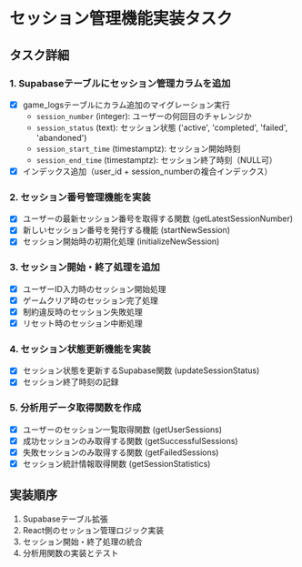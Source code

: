 # セッション管理機能実装タスク

## タスク詳細

### 1. Supabaseテーブルにセッション管理カラムを追加
- [x] game_logsテーブルにカラム追加のマイグレーション実行
  - `session_number` (integer): ユーザーの何回目のチャレンジか
  - `session_status` (text): セッション状態 ('active', 'completed', 'failed', 'abandoned')
  - `session_start_time` (timestamptz): セッション開始時刻
  - `session_end_time` (timestamptz): セッション終了時刻（NULL可）
- [x] インデックス追加（user_id + session_numberの複合インデックス）

### 2. セッション番号管理機能を実装
- [x] ユーザーの最新セッション番号を取得する関数 (getLatestSessionNumber)
- [x] 新しいセッション番号を発行する機能 (startNewSession)
- [x] セッション開始時の初期化処理 (initializeNewSession)

### 3. セッション開始・終了処理を追加
- [x] ユーザーID入力時のセッション開始処理
- [x] ゲームクリア時のセッション完了処理
- [x] 制約違反時のセッション失敗処理
- [x] リセット時のセッション中断処理

### 4. セッション状態更新機能を実装
- [x] セッション状態を更新するSupabase関数 (updateSessionStatus)
- [x] セッション終了時刻の記録

### 5. 分析用データ取得関数を作成
- [x] ユーザーのセッション一覧取得関数 (getUserSessions)
- [x] 成功セッションのみ取得する関数 (getSuccessfulSessions)
- [x] 失敗セッションのみ取得する関数 (getFailedSessions)
- [x] セッション統計情報取得関数 (getSessionStatistics)

## 実装順序
1. Supabaseテーブル拡張
2. React側のセッション管理ロジック実装
3. セッション開始・終了処理の統合
4. 分析用関数の実装とテスト